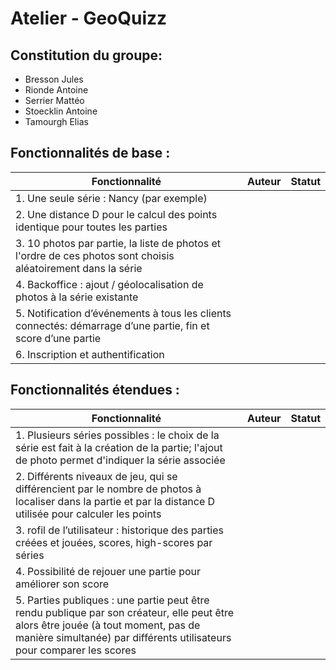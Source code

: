 # Atelier - GeoQuizz

## Constitution du groupe:  
- Bresson Jules
- Rionde Antoine
- Serrier Mattéo
- Stoecklin Antoine
- Tamourgh Elias

## Fonctionnalités de base :  
| Fonctionnalité                                                                                                | Auteur   | Statut   |
|---------------------------------------------------------------------------------------------------------------|----------|----------|
| 1. Une seule série : Nancy (par exemple)                                                                      |          |          |
| 2. Une distance D pour le calcul des points identique pour toutes les parties                                 |          |          |
| 3. 10 photos par partie, la liste de photos et l'ordre de ces photos sont choisis aléatoirement dans la série |          |          |
| 4. Backoffice : ajout / géolocalisation de photos à la série existante                                        |          |          |
| 5. Notification d’événements à tous les clients connectés: démarrage d’une partie, fin et score d’une partie  |          |          |
| 6. Inscription et authentification                                                                            |          |          |

## Fonctionnalités étendues :
| Fonctionnalité                                                                                                                                                                                               | Auteur | Statut |
|--------------------------------------------------------------------------------------------------------------------------------------------------------------------------------------------------------------|--------|--------|
| 1. Plusieurs séries possibles : le choix de la série est fait à la création de la partie; l'ajout de photo permet d'indiquer la série associée                                                               |        |        |
| 2. Différents niveaux de jeu, qui se différencient par le nombre de photos à localiser dans la partie et par la distance D utilisée pour calculer les points                                                 |        |        |
| 3. rofil de l’utilisateur : historique des parties créées et jouées, scores, high-scores par séries                                                                                                          |        |        |
| 4. Possibilité de rejouer une partie pour améliorer son score                                                                                                                                                |        |        |
| 5. Parties publiques : une partie peut être rendu publique par son créateur, elle peut être alors être jouée (à tout moment, pas de manière simultanée) par différents utilisateurs pour comparer les scores |        |        |